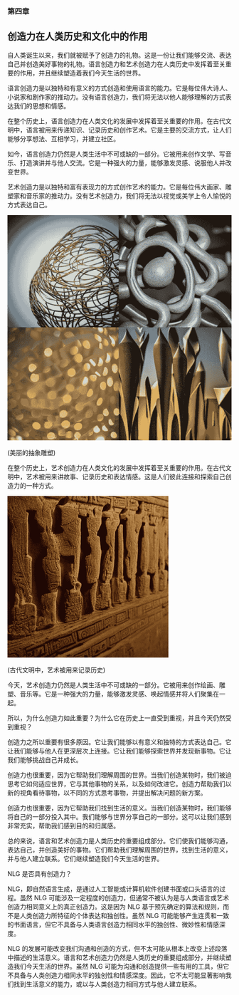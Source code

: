 ### 第四章

## 创造力在人类历史和文化中的作用

自人类诞生以来，我们就被赋予了创造力的礼物。这是一份让我们能够交流、表达自己并创造美好事物的礼物。语言创造力和艺术创造力在人类历史中发挥着至关重要的作用，并且继续塑造着我们今天生活的世界。

语言创造力是以独特和有意义的方式创造和使用语言的能力。它是每位伟大诗人、小说家和剧作家的推动力。没有语言创造力，我们将无法以他人能够理解的方式表达我们的思想和情感。

在整个历史上，语言创造力在人类文化的发展中发挥着至关重要的作用。在古代文明中，语言被用来传递知识、记录历史和创作艺术。它是主要的交流方式，让人们能够分享想法、互相学习，并建立社区。

如今，语言创造力仍然是人类生活中不可或缺的一部分。它被用来创作文学、写音乐、打造演讲并与他人交流。它是一种强大的力量，能够激发灵感、说服他人并改变世界。

艺术创造力是以独特和富有表现力的方式创作艺术的能力。它是每位伟大画家、雕塑家和音乐家的推动力。没有艺术创造力，我们将无法以视觉或美学上令人愉悦的方式表达自己。

![](img/image-HSEHBWT1.jpg)

(美丽的抽象雕塑)

在整个历史上，艺术创造力在人类文化的发展中发挥着至关重要的作用。在古代文明中，艺术被用来讲故事、记录历史和表达情感。这是人们彼此连接和探索自己创造力的一种方式。

![](img/image-LLIBIHKH.jpg)

(古代文明中，艺术被用来记录历史)

今天，艺术创造力仍然是人类生活中不可或缺的一部分。它被用来创作绘画、雕塑、音乐等。它是一种强大的力量，能够激发灵感、唤起情感并将人们聚集在一起。

所以，为什么创造力如此重要？为什么它在历史上一直受到重视，并且今天仍然受到重视？

创造力之所以重要有很多原因。它让我们能够以有意义和独特的方式表达自己。它让我们能够与他人在更深层次上连接。它让我们能够探索世界并发现新事物。它让我们能够挑战自己并成长。

创造力也很重要，因为它帮助我们理解周围的世界。当我们创造某物时，我们被迫思考它如何适应世界，它与其他事物的关系，以及如何改进它。创造力帮助我们以新的视角看待事物，以不同的方式思考事物，并提出解决问题的新方案。

创造力也很重要，因为它帮助我们找到生活的意义。当我们创造某物时，我们能够将自己的一部分投入其中。我们能够与世界分享自己的一部分。这可以让我们感到非常充实，帮助我们感到目的和归属感。

总的来说，语言和艺术创造力是人类历史的重要组成部分。它们使我们能够沟通，表达自己，并创造美好的事物。它们帮助我们理解周围的世界，找到生活的意义，并与他人建立联系。它们继续塑造我们今天生活的世界。

NLG 是否具有创造力？

NLG，即自然语言生成，是通过人工智能或计算机软件创建书面或口头语言的过程。虽然 NLG 可能涉及一定程度的创造力，但通常不被认为是与人类语言或艺术创造力相同意义上的真正创造力。这是因为 NLG 基于预先确定的算法和规则，而不是人类创造力所特征的个体表达和独创性。虽然 NLG 可能能够产生连贯和一致的书面语言，但它不具备与人类语言创造力相同水平的独创性、微妙性和情感深度。

NLG 的发展可能改变我们沟通和创造的方式，但不太可能从根本上改变上述段落中描述的生活意义。语言和艺术创造力仍然是人类历史的重要组成部分，并继续塑造我们今天生活的世界。虽然 NLG 可能为沟通和创造提供一些有用的工具，但它不具备与人类创造力相同水平的独创性和情感深度。因此，它不太可能显著影响我们找到生活意义的能力，或以与人类创造力相同方式与他人建立联系。
